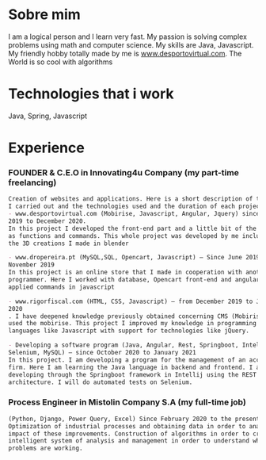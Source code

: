 # Sobre mim

I am a logical person and I learn very fast. My passion is solving complex problems using math and computer science. My skills are Java, Javascript. My friendly hobby totally made by me is www.desportovirtual.com. 
The World is so cool with algorithms

# Technologies that i work

Java, Spring, Javascript

# Experience

### FOUNDER & C.E.O in Innovating4u Company (my part-time freelancing)

```markdown
Creation of websites and applications. Here is a short description of the projects
I carried out and the technologies used and the duration of each project
- www.desportovirtual.com (Mobirise, Javascript, Angular, Jquery) since January
2019 to December 2020.
In this project I developed the front-end part and a little bit of the back-end part
as functions and commands. This whole project was developed by me including
the 3D creations I made in blender

- www.dropereira.pt (MySQL,SQL, Opencart, Javascript) – Since June 2019 to
November 2019
In this project is an online store that I made in cooperation with another
programmer. Here I worked with database, Opencart front-end and angular. I also
applied commands in javascript

- www.rigorfiscal.com (HTML, CSS, Javascript) – from December 2019 to June
2020
. I have deepened knowledge previously obtained concerning CMS (Mobirise). I
used the mobirise. This project I improved my knowledge in programming
languages like Javascript with support for technologies like jQuery.

- Developing a software program (Java, Angular, Rest, Springboot, Intellij,
Selenium, MySQL) – since October 2020 to January 2021
In this project. I am developing a program for the management of an accounting
firm. Here I am learning the Java language in backend and frontend. I am
developing through the Springboot framework in Intellij using the REST
architecture. I will do automated tests on Selenium.
```
### Process Engineer in Mistolin Company S.A (my full-time job)

```markdown
(Python, Django, Power Query, Excel) Since February 2020 to the present
Optimization of industrial processes and obtaining data in order to analyze the
impact of these improvements. Construction of algorithms in order to create an
intelligent system of analysis and management in order to understand which
problems are working.
```
